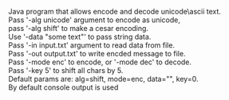 Java program that allows encode and decode unicode\ascii text.<br>
Pass '-alg unicode' argument to encode as unicode,
<br>pass '-alg shift' to make a cesar encoding.<br>
Use '-data "some text"' to pass string data. <br>
Pass '-in input.txt' argument to read data from file.<br>
Pass '-out output.txt' to write encded message to file. <br>
Pass '-mode enc' to encode, or '-mode dec' to decode.<br>
Pass '-key 5' to shift all chars by 5. <br>
Default params are: alg=shift, mode=enc, data="", key=0. <br>
By default console output is used
